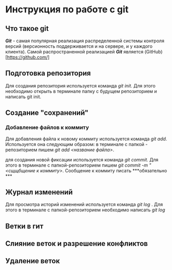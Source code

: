# Инструкция по работе с git 

## Что такое git
***Git*** - самая популярная реализация распределенной системы контроля версий (версионность поддерживается и на сервере, и у каждого клиента). Самой распространенной реализацией ***Git*** 
является (GitHub)[https://github.com/]
## Подготовка репозитория
Для создания репозитория используется команда *git init*. Для этого необходимо открыть в терминале папку с будущем репозиторием и написать git init.

## Создание "сохранений"


### Добавление файлов к коммиту
Для добавления файла к новому коммиту используется команда *git add*. Используется она следующим образом: в терминале с папкой - репозиторием пишем *git add <название файла>*.

для создания новой фиксации используется команда  *git commit*. Для этого в терминале с папкой-репозиторием пишем *git commit -m "<сщщбщение к коммиту>*. Сообщение к коммиту писать ***обязательно ***

## Журнал изменений 
Для просмотра историй изменений используется команда *git log* . Для этого в терминале с папкой-репозиторием необходимо написать *git log*


## Ветки в гит

## Слияние веток и разрешение конфликтов

## Удаление веток